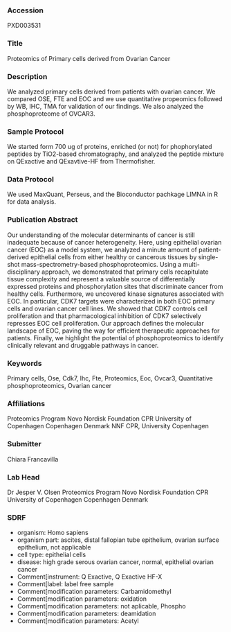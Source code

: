 ### Accession
PXD003531

### Title
Proteomics of Primary cells derived from Ovarian Cancer

### Description
We analyzed primary cells derived from patients with ovarian cancer. We compared OSE, FTE and EOC and we use quantitative propeomics followed by WB, IHC, TMA for validation of our findings. We also analyzed the phosphoproteome of OVCAR3.

### Sample Protocol
We started form 700 ug of proteins, enriched (or not) for phophorylated peptides by TiO2-based chromatography, and analyzed the peptide mixture on QExactive and QExavtive-HF from Thermofisher.

### Data Protocol
We used MaxQuant, Perseus, and the Bioconductor pachkage LIMNA in R for data analysis.

### Publication Abstract
Our understanding of the molecular determinants of cancer is still inadequate because of cancer heterogeneity. Here, using epithelial ovarian cancer (EOC) as a model system, we analyzed a minute amount of patient-derived epithelial cells from either healthy or cancerous tissues by single-shot mass-spectrometry-based phosphoproteomics. Using a multi-disciplinary approach, we demonstrated that primary cells recapitulate tissue complexity and represent a valuable source of differentially expressed proteins and phosphorylation sites that discriminate cancer from healthy cells. Furthermore, we uncovered kinase signatures associated with EOC. In particular, CDK7 targets were characterized in both EOC primary cells and ovarian cancer cell lines. We showed that CDK7 controls cell proliferation and that pharmacological inhibition of CDK7 selectively represses EOC cell proliferation. Our approach defines the molecular landscape of EOC, paving the way for efficient therapeutic approaches for patients. Finally, we highlight the potential of phosphoproteomics to identify clinically relevant and druggable pathways in cancer.

### Keywords
Primary cells, Ose, Cdk7, Ihc, Fte, Proteomics, Eoc, Ovcar3, Quantitative phosphoproteomics, Ovarian cancer

### Affiliations
Proteomics Program Novo Nordisk Foundation CPR University of Copenhagen Copenhagen Denmark
NNF CPR, University Copenhagen

### Submitter
Chiara Francavilla

### Lab Head
Dr Jesper V. Olsen
Proteomics Program Novo Nordisk Foundation CPR University of Copenhagen Copenhagen Denmark


### SDRF
- organism: Homo sapiens
- organism part: ascites, distal fallopian tube epithelium, ovarian surface epithelium, not applicable
- cell type: epithelial cells
- disease: high grade serous ovarian cancer, normal, epithelial ovarian cancer
- Comment[instrument: Q Exactive, Q Exactive HF-X
- Comment[label: label free sample
- Comment[modification parameters: Carbamidomethyl
- Comment[modification parameters: oxidation
- Comment[modification parameters: not aplicable, Phospho
- Comment[modification parameters: deamidation
- Comment[modification parameters: Acetyl

